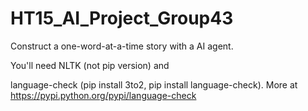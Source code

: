 HT15_AI_Project_Group43
=======================

Construct a one-word-at-a-time story with a AI agent.

You'll need NLTK (not pip version) and 

language-check (pip install 3to2, pip install language-check). More at https://pypi.python.org/pypi/language-check
